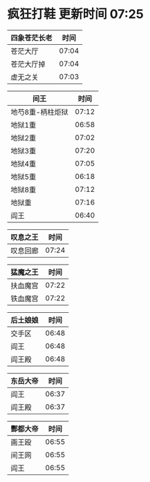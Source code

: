 # 疯狂打鞋 更新时间 07:25

| 四象苍茫长老   | 时间    |
|--------|-------|
| 苍茫大厅 | 07:04 |
| 苍茫大厅掉 | 07:04 |
| 虚无之关 | 07:03 |

| 间王   | 时间    |
|--------|-------|
| 地芍8重-柄柱炬狱 | 07:12 |
| 地狱1重 | 06:58 |
| 地狱2重 | 07:02 |
| 地狱3重 | 07:20 |
| 地狱4重 | 07:05 |
| 地狱5重 | 06:18 |
| 地狱8重 | 07:12 |
| 地狱重 | 07:16 |
| 阎王 | 06:40 |

| 叹息之王   | 时间    |
|--------|-------|
| 叹息回廊 | 07:24 |

| 猛魔之王   | 时间    |
|--------|-------|
| 扶血魔宫 | 07:22 |
| 铁血魔宫 | 07:22 |

| 后土娘娘   | 时间    |
|--------|-------|
| 交手区 | 06:48 |
| 阎王 | 06:48 |
| 阎王殿 | 06:48 |

| 东岳大帝   | 时间    |
|--------|-------|
| 阎王 | 06:37 |
| 阎王殿 | 06:37 |

| 酆都大帝   | 时间    |
|--------|-------|
| 画王殴 | 06:55 |
| 间王网 | 06:55 |
| 阎王 | 06:55 |
